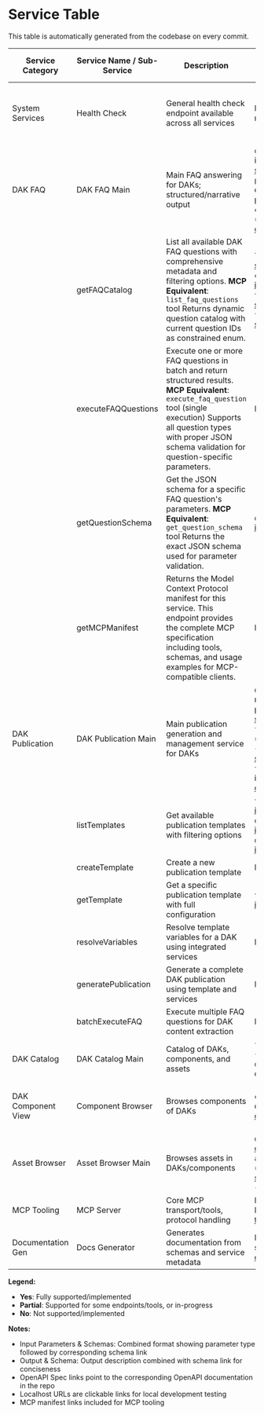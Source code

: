 # Service Table

This table is automatically generated from the codebase on every commit.

| Service Category    | Service Name / Sub-Service          | Description                                                       | Input Parameters & Schemas                                                                                                                                         | Output & Schema                                           | OpenAPI Spec Link        | Localhost URL | Web Interface | MCP Interface | OpenAPI Compliance |
|---------------------|-------------------------------------|-------------------------------------------------------------------|---------------------------------------------------------------------------------------------------------------------------------------------------------------------|-------------------------------------------------------------|--------------------------|:-------------:|:-------------:|:-------------:|:------------------:|
| System Services | Health Check | General health check endpoint available across all services | None → No input schema required | Service health status, version, and capabilities → Standard health response schema | Available in individual service OpenAPI specs | [dak-faq-mcp](http://localhost:3001/health) • [dak-publication-api](http://localhost:3002/health) | Yes | Partial | Yes |
| DAK FAQ | DAK FAQ Main | Main FAQ answering for DAKs; structured/narrative output | `questionId`: FAQ question identifier → [questionId schema](https://github.com/litlfred/sgex/blob/main/services/dak-faq-mcp/schemas/questionId.schema.json)<br>`parameters`: Optional question parameters → [parameters schema](https://github.com/litlfred/sgex/blob/main/services/dak-faq-mcp/schemas/faq-parameters.schema.json)<br>`context`: Optional context (e.g., repository path) → [context schema](https://github.com/litlfred/sgex/blob/main/services/dak-faq-mcp/schemas/context.schema.json) | Structured JSON result and narrative text → [faq output schema](https://github.com/litlfred/sgex/blob/main/services/dak-faq-mcp/schemas/faq-output.schema.json) | [OpenAPI spec](https://github.com/litlfred/sgex/blob/main/services/dak-faq-mcp/openapi.yaml) | [http://localhost:3001/](http://localhost:3001/) | Yes | Yes | Partial |
|  | getFAQCatalog | List all available DAK FAQ questions with comprehensive metadata and filtering options. **MCP Equivalent**: `list_faq_questions` tool Returns dynamic question catalog with current question IDs as constrained enum. | `level`: string → [input schema](https://github.com/litlfred/sgex/blob/main/services/dak-faq-mcp/schemas/input.schema.json)<br>`componentType`: string → [input schema](https://github.com/litlfred/sgex/blob/main/services/dak-faq-mcp/schemas/input.schema.json)<br>`tags`: string → [input schema](https://github.com/litlfred/sgex/blob/main/services/dak-faq-mcp/schemas/input.schema.json)<br>`format`: string → [input schema](https://github.com/litlfred/sgex/blob/main/services/dak-faq-mcp/schemas/input.schema.json) | List of available FAQ questions → [output schema](https://github.com/litlfred/sgex/blob/main/services/dak-faq-mcp/schemas/output.schema.json) | [OpenAPI spec](https://github.com/litlfred/sgex/blob/main/services/dak-faq-mcp/openapi.yaml) | [http://localhost:3001/faq/questions/catalog](http://localhost:3001/faq/questions/catalog) | Yes | Yes | Partial |
|  | executeFAQQuestions | Execute one or more FAQ questions in batch and return structured results. **MCP Equivalent**: `execute_faq_question` tool (single execution) Supports all question types with proper JSON schema validation for question-specific parameters. | None → [input schema](https://github.com/litlfred/sgex/blob/main/services/dak-faq-mcp/schemas/input.schema.json) | Execution results for all questions → [output schema](https://github.com/litlfred/sgex/blob/main/services/dak-faq-mcp/schemas/output.schema.json) | [OpenAPI spec](https://github.com/litlfred/sgex/blob/main/services/dak-faq-mcp/openapi.yaml) | [http://localhost:3001/faq/questions/execute](http://localhost:3001/faq/questions/execute) | Yes | Yes | Partial |
|  | getQuestionSchema | Get the JSON schema for a specific FAQ question's parameters. **MCP Equivalent**: `get_question_schema` tool Returns the exact JSON schema used for parameter validation. | `questionId`: string → [input schema](https://github.com/litlfred/sgex/blob/main/services/dak-faq-mcp/schemas/input.schema.json) | JSON schema for the question parameters → [output schema](https://github.com/litlfred/sgex/blob/main/services/dak-faq-mcp/schemas/output.schema.json) | [OpenAPI spec](https://github.com/litlfred/sgex/blob/main/services/dak-faq-mcp/openapi.yaml) | [http://localhost:3001/faq/schema/{questionId}](http://localhost:3001/faq/schema/{questionId}) | Yes | Yes | Partial |
|  | getMCPManifest | Returns the Model Context Protocol manifest for this service. This endpoint provides the complete MCP specification including tools, schemas, and usage examples for MCP-compatible clients. | None → [input schema](https://github.com/litlfred/sgex/blob/main/services/dak-faq-mcp/schemas/input.schema.json) | MCP manifest specification → [output schema](https://github.com/litlfred/sgex/blob/main/services/dak-faq-mcp/schemas/output.schema.json) | [OpenAPI spec](https://github.com/litlfred/sgex/blob/main/services/dak-faq-mcp/openapi.yaml) | [http://localhost:3001/mcp/manifest](http://localhost:3001/mcp/manifest) | Yes | Partial | Partial |
| DAK Publication | DAK Publication Main | Main publication generation and management service for DAKs | `dakRepository`: GitHub repository path → [publication request schema](https://github.com/litlfred/sgex/blob/main/services/dak-publication-api/schemas/publication-request.schema.json)<br>`format`: Output format (html/epub/docbook/pdf) → [template query schema](https://github.com/litlfred/sgex/blob/main/services/dak-publication-api/schemas/template-query.schema.json)<br>`templateId`: Template identifier → [publication config schema](https://github.com/litlfred/sgex/blob/main/services/dak-publication-api/schemas/publication-config.schema.json) | Generated publication files with metadata and download links → [publication output schema](https://github.com/litlfred/sgex/blob/main/services/dak-publication-api/schemas/publication-output.schema.json) | [OpenAPI spec](https://github.com/litlfred/sgex/blob/main/services/dak-publication-api/openapi.yaml) | [http://localhost:3002/](http://localhost:3002/) | Yes | Yes | Full |
|  | listTemplates | Get available publication templates with filtering options | `templateType`: string → [input schema](https://github.com/litlfred/sgex/blob/main/services/dak-publication-api/schemas/input.schema.json)<br>`organization`: string → [input schema](https://github.com/litlfred/sgex/blob/main/services/dak-publication-api/schemas/input.schema.json)<br>`dakComponents`: array → [input schema](https://github.com/litlfred/sgex/blob/main/services/dak-publication-api/schemas/input.schema.json) | List of available templates → [output schema](https://github.com/litlfred/sgex/blob/main/services/dak-publication-api/schemas/output.schema.json) | [OpenAPI spec](https://github.com/litlfred/sgex/blob/main/services/dak-publication-api/openapi.yaml) | [http://localhost:3002/templates](http://localhost:3002/templates) | Yes | Yes | Full |
|  | createTemplate | Create a new publication template | None → [input schema](https://github.com/litlfred/sgex/blob/main/services/dak-publication-api/schemas/input.schema.json) | No description available → [output schema](https://github.com/litlfred/sgex/blob/main/services/dak-publication-api/schemas/output.schema.json) | [OpenAPI spec](https://github.com/litlfred/sgex/blob/main/services/dak-publication-api/openapi.yaml) | [http://localhost:3002/templates](http://localhost:3002/templates) | Yes | Partial | Full |
|  | getTemplate | Get a specific publication template with full configuration | `templateId`: string → [input schema](https://github.com/litlfred/sgex/blob/main/services/dak-publication-api/schemas/input.schema.json) | Template configuration → [output schema](https://github.com/litlfred/sgex/blob/main/services/dak-publication-api/schemas/output.schema.json) | [OpenAPI spec](https://github.com/litlfred/sgex/blob/main/services/dak-publication-api/openapi.yaml) | [http://localhost:3002/templates/{templateId}](http://localhost:3002/templates/{templateId}) | Yes | Partial | Full |
|  | resolveVariables | Resolve template variables for a DAK using integrated services | None → [input schema](https://github.com/litlfred/sgex/blob/main/services/dak-publication-api/schemas/input.schema.json) | Template variables resolved → [output schema](https://github.com/litlfred/sgex/blob/main/services/dak-publication-api/schemas/output.schema.json) | [OpenAPI spec](https://github.com/litlfred/sgex/blob/main/services/dak-publication-api/openapi.yaml) | [http://localhost:3002/variables/resolve](http://localhost:3002/variables/resolve) | Yes | Yes | Full |
|  | generatePublication | Generate a complete DAK publication using template and services | None → [input schema](https://github.com/litlfred/sgex/blob/main/services/dak-publication-api/schemas/input.schema.json) | Publication generated successfully → [output schema](https://github.com/litlfred/sgex/blob/main/services/dak-publication-api/schemas/output.schema.json) | [OpenAPI spec](https://github.com/litlfred/sgex/blob/main/services/dak-publication-api/openapi.yaml) | [http://localhost:3002/publications/generate](http://localhost:3002/publications/generate) | Yes | Yes | Full |
|  | batchExecuteFAQ | Execute multiple FAQ questions for DAK content extraction | None → [input schema](https://github.com/litlfred/sgex/blob/main/services/dak-publication-api/schemas/input.schema.json) | FAQ questions executed successfully → [output schema](https://github.com/litlfred/sgex/blob/main/services/dak-publication-api/schemas/output.schema.json) | [OpenAPI spec](https://github.com/litlfred/sgex/blob/main/services/dak-publication-api/openapi.yaml) | [http://localhost:3002/integrations/faq/batch](http://localhost:3002/integrations/faq/batch) | Yes | Yes | Full |
| DAK Catalog | DAK Catalog Main | Catalog of DAKs, components, and assets | `filter`: object (optional) → [filter schema](https://github.com/litlfred/sgex/blob/main/services/dak-catalog/schemas/filter.schema.json)<br>`dakId`: string (for specific queries) → [dakId schema](https://github.com/litlfred/sgex/blob/main/services/dak-catalog/schemas/dakId.schema.json) | List of DAKs/components/assets with metadata → [catalog output schema](https://github.com/litlfred/sgex/blob/main/services/dak-catalog/schemas/catalog-output.schema.json) | [OpenAPI spec](https://github.com/litlfred/sgex/blob/main/services/dak-catalog/openapi.yaml) | Planned | Yes | Partial | Partial |
| DAK Component View | Component Browser | Browses components of DAKs | `componentId`: string or query params → [componentId schema](https://github.com/litlfred/sgex/blob/main/services/dak-components/schemas/componentId.schema.json) | List/details of components with structure/metadata → [component output schema](https://github.com/litlfred/sgex/blob/main/services/dak-components/schemas/component-output.schema.json) | [OpenAPI spec](https://github.com/litlfred/sgex/blob/main/services/dak-components/openapi.yaml) | Planned | Yes | No | Partial |
| Asset Browser | Asset Browser Main | Browses assets in DAKs/components | `dakId`: string (filter) → [componentId schema](https://github.com/litlfred/sgex/blob/main/services/assets/schemas/componentId.schema.json)<br>`assetType`: string (optional) → [dakId schema](https://github.com/litlfred/sgex/blob/main/services/assets/schemas/dakId.schema.json)<br>→ [assetType schema](https://github.com/litlfred/sgex/blob/main/services/assets/schemas/assetType.schema.json) | List of assets with metadata and file links → [assets output schema](https://github.com/litlfred/sgex/blob/main/services/assets/schemas/assets-output.schema.json) | [OpenAPI spec](https://github.com/litlfred/sgex/blob/main/services/assets/openapi.yaml) | Planned | Yes | No | Partial |
| MCP Tooling | MCP Server | Core MCP transport/tools, protocol handling | MCP-compliant JSON-RPC requests → [tools/call input schema](https://github.com/litlfred/sgex/blob/main/services/dak-faq-mcp/schemas/tools-call.schema.json) | Structured tool results or MCP errors → [tools output schema](https://github.com/litlfred/sgex/blob/main/services/dak-faq-mcp/schemas/tools-output.schema.json) | [MCP manifest](https://github.com/litlfred/sgex/blob/main/services/dak-faq-mcp/mcp-manifest.json) | Via MCP protocol | No | Yes | No |
| Documentation Gen | Docs Generator | Generates documentation from schemas and service metadata | Project structure and schema definitions → [docs input schema](https://github.com/litlfred/sgex/blob/main/services/docs/schemas/docs-input.schema.json) | Rendered docs (Markdown, OpenAPI, MCP manifest) → [docs output schema](https://github.com/litlfred/sgex/blob/main/services/docs/schemas/docs-output.schema.json) | [OpenAPI spec](https://github.com/litlfred/sgex/blob/main/services/docs/openapi.yaml) | Build-time tool | Yes | Partial | Yes |

**Legend:**
- **Yes**: Fully supported/implemented
- **Partial**: Supported for some endpoints/tools, or in-progress
- **No**: Not supported/implemented

**Notes:**
- Input Parameters & Schemas: Combined format showing parameter type followed by corresponding schema link
- Output & Schema: Output description combined with schema link for conciseness
- OpenAPI Spec links point to the corresponding OpenAPI documentation in the repo
- Localhost URLs are clickable links for local development testing
- MCP manifest links included for MCP tooling

